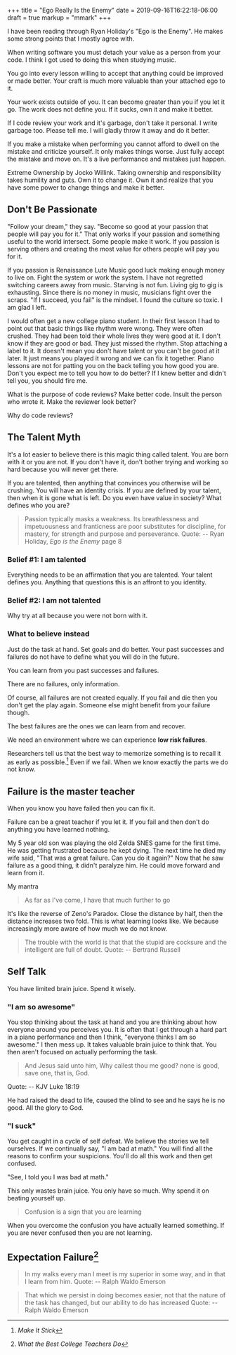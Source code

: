 +++
title = "Ego Really Is the Enemy"
date = 2019-09-16T16:22:18-06:00
draft = true
markup = "mmark"
+++

I have been reading through Ryan Holiday's "Ego is the Enemy". He makes some strong points that I mostly agree with.

When writing software you must detach your value as a person from your code. I think I got used to doing this when studying music.

You go into every lesson willing to accept that anything could be improved or made better. Your craft is much more valuable than your attached ego to it.

Your work exists outside of you. It can become greater than you if you let it go. The work does not define you. If it sucks, own it and make it better.

If I code review your work and it's garbage, don't take it personal. I write garbage too. Please tell me. I will gladly throw it away and do it better.

If you make a mistake when performing you cannot afford to dwell on the mistake and criticize yourself. It only makes things worse. Just fully accept the mistake and move on. It's a live performance and mistakes just happen.

Extreme Ownership by Jocko Willink. Taking ownership and responsibility takes humility and guts. Own it to change it. Own it and realize that you have some power to change things and make it better.

## Don't Be Passionate

"Follow your dream," they say. "Become so good at your passion that people will pay you for it." That only works if your passion and something useful to the world intersect. Some people make it work. If you passion is serving others and creating the most value for others people will pay you for it.

If you passion is Renaissance Lute Music good luck making enough money to live on. Fight the system or work the system. I have not regretted switching careers away from music. Starving is not fun. Living gig to gig is exhausting. Since there is no money in music, musicians fight over the scraps. "If I succeed, you fail" is the mindset. I found the culture so toxic. I am glad I left.

I would often get a new college piano student. In their first lesson I had to point out that basic things like rhythm were wrong. They were often crushed. They had been told their whole lives they were good at it. I don't know if they are good or bad. They just missed the rhythm. Stop attaching a label to it. It doesn't mean you don't have talent or you can't be good at it later. It just means you played it wrong and we can fix it together. Piano lessons are not for patting you on the back telling you how good you are. Don't you expect me to tell you how to do better? If I knew better and didn't tell you, you should fire me.

What is the purpose of code reviews? Make better code. Insult the person who wrote it. Make the reviewer look better?

Why do code reviews?

## The Talent Myth

It's a lot easier to believe there is this magic thing called talent. You are born with it or you are not. If you don't have it, don't bother trying and working so hard because you will never get there.

If you are talented, then anything that convinces you otherwise will be crushing. You will have an identity crisis. If you are defined by your talent, then when it is gone what is left. Do you even have value in society? What defines who you are?

> Passion typically masks a weakness.
> Its breathlessness and impetuousness and franticness are poor substitutes for discipline, for mastery, for strength and purpose and perseverance.
Quote: -- Ryan Holiday, *Ego is the Enemy*  page 8

### Belief #1: I am talented

Everything needs to be an affirmation that you are talented. Your talent defines you. Anything that questions this is an affront to you identity.

### Belief #2: I am **not** talented

Why try at all because you were not born with it.

### What to believe instead

Just do the task at hand. Set goals and do better. Your past successes and failures do not have to define what you will do in the future.

You can learn from you past successes and failures.

There are no failures, only information.

Of course, all failures are not created equally. If you fail and die then you don't get the play again. Someone else might benefit from your failure though.

The best failures are the ones we can learn from and recover.

We need an environment where we can experience **low risk failures**.

Researchers tell us that the best way to memorize something is to recall it as early as possible.[^makeitstick] Even if we fail. When we know exactly the parts we do not know.

[^makeitstick]: *Make It Stick*

## Failure is the master teacher

When you know you have failed then you can fix it.

Failure can be a great teacher if you let it. If you fail and then don't do anything you have learned nothing.

My 5 year old son was playing the old Zelda SNES game for the first time. He was getting frustrated because he kept dying. The next time he died my wife said, "That was a great failure. Can you do it again?" Now that he saw failure as a good thing, it didn't paralyze him. He could move forward and learn from it.


My mantra

> As far as I've come, I have that much further to go 

It's like the reverse of Zeno's Paradox. Close the distance by half, then the distance increases two fold. This is what learning looks like. We because increasingly more aware of how much we do not know.

> The trouble with the world is that that the stupid are cocksure and the intelligent are full of doubt.
Quote: -- Bertrand Russell


## Self Talk

You have limited brain juice. Spend it wisely.

### "I am so awesome"

You stop thinking about the task at hand and you are thinking about how everyone around you perceives you. It is often that I get through a hard part in a piano performance and then I think, "everyone thinks I am so awesome." I then mess up. It takes valuable brain juice to think that. You then aren't focused on actually performing the task.

> And Jesus said unto him, Why callest thou me good? none is good, save one, that is, God.
>
Quote: -- KJV Luke 18:19

He had raised the dead to life, caused the blind to see and he says he is no good. All the glory to God.


### "I suck"

You get caught in a cycle of self defeat. We believe the stories we tell ourselves. If we continually say, "I am bad at math." You will find all the reasons to confirm your suspicions. You'll do all this work and then get confused.

"See, I told you I was bad at math."

This only wastes brain juice. You only have so much. Why spend it on beating yourself up.

> Confusion is a sign that you are learning

When you overcome the confusion you have actually learned something. If you are never confused then you are not learning.

## Expectation Failure[^whatthebestcollegesdo]

[^whatthebestcollegesdo]: *What the Best College Teachers Do*


> In my walks every man I meet is my superior in some way, and in that I learn from him.
Quote: -- Ralph Waldo Emerson

> That which we persist in doing becomes easier, not that the nature of the task has changed,
> but our ability to do has increased
Quote: -- Ralph Waldo Emerson

